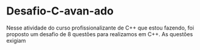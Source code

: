 # Desafio-C-avan-ado
Nesse atividade do curso profissionalizante de C++ que estou fazendo, foi proposto um desafio de 8 questões para realizamos  em C++. As questões exigiam
